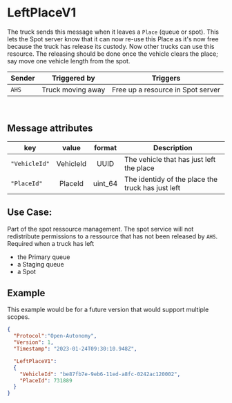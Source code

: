 # LeftPlaceV1
The truck sends this message when it leaves a `Place` (queue or spot).  This lets the Spot server know that it can now re-use this Place as it's now free because the truck has release its custody.  Now other trucks can use this resource.  The releasing should be done once the vehicle clears the place; say move one vehicle length from the spot.


|Sender| Triggered by | Triggers|
|---|---|---|
| `AHS`| Truck moving away | Free up a resource in Spot server |

<br>

## Message attributes

|key |value |format | Description|
|---|:---:|:---:|---|
|`"VehicleId"`| VehicleId | UUID| The vehicle that has just left the place|
|`"PlaceId"`| PlaceId |uint_64| The identidy of the place the truck has just left |


## Use Case:
Part of the spot ressource management.  The spot service will not redistribute permissions to a ressource that has not been released by `AHS`. Required when a truck has left
- the Primary queue
- a Staging queue
- a Spot

## Example
This example would be for a future version that would support multiple scopes.
```json
{
  "Protocol":"Open-Autonomy",
  "Version": 1,
  "Timestamp": "2023-01-24T09:30:10.948Z",

  "LeftPlaceV1":
  {
    "VehicleId": "be87fb7e-9eb6-11ed-a8fc-0242ac120002",
    "PlaceId": 731889
  }
}
```
